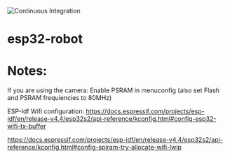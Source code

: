 ![Continuous Integration](https://github.com/msmouni/esp-bot/actions/workflows/esp-idf.yml/badge.svg?branch=master) 
# esp32-robot

# Notes:

If you are using the camera: Enable PSRAM in menuconfig (also set Flash and PSRAM frequiencies to 80MHz)

ESP-Idf Wifi configuration:
https://docs.espressif.com/projects/esp-idf/en/release-v4.4/esp32s2/api-reference/kconfig.html#config-esp32-wifi-tx-buffer

https://docs.espressif.com/projects/esp-idf/en/release-v4.4/esp32s2/api-reference/kconfig.html#config-spiram-try-allocate-wifi-lwip